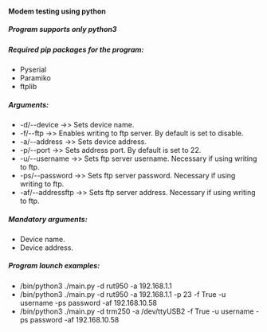 #### Modem testing using python
##### Program supports only python3
##### Required pip packages for the program: 
  +  Pyserial
  +  Paramiko
  +  ftplib

##### Arguments:

  +  -d/--device  ->> Sets device name.
  +  -f/--ftp     ->> Enables writing to ftp server. By default is set to disable.
  +  -a/--address ->> Sets device address.
  +  -p/--port    ->> Sets address port. By default is set to 22.
  +  -u/--username ->> Sets ftp server username. Necessary if using writing to ftp.
  +  -ps/--password ->> Sets ftp server password. Necessary if using writing to ftp.
  +  -af/--addressftp ->> Sets ftp server address. Necessary if using writing to ftp.

##### Mandatory arguments:

  +  Device name.
  +  Device address.

##### Program launch examples:

  + /bin/python3 ./main.py -d rut950 -a 192.168.1.1
  + /bin/python3 ./main.py -d rut950 -a 192.168.1.1 -p 23 -f True -u username -ps password -af 192.168.10.58
  + /bin/python3 ./main.py -d trm250 -a /dev/ttyUSB2 -f True -u username -ps password -af 192.168.10.58
